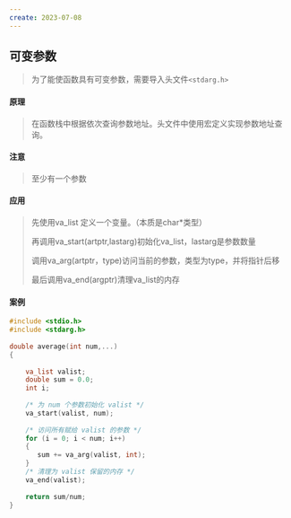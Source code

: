 ```yaml
---
create: 2023-07-08
---
```

## 可变参数

> 为了能使函数具有可变参数，需要导入头文件`<stdarg.h>`

#### 原理

> 在函数栈中根据依次查询参数地址。头文件中使用宏定义实现参数地址查询。

#### 注意

> 至少有一个参数

#### 应用

> 先使用va_list 定义一个变量。（本质是char*类型）
>
> 再调用va_start(artptr,lastarg)初始化va_list，lastarg是参数数量
>
> 调用va_arg(artptr，type)访问当前的参数，类型为type，并将指针后移
>
> 最后调用va_end(argptr)清理va_list的内存

#### 案例

```c++
#include <stdio.h>
#include <stdarg.h>
 
double average(int num,...)
{
 
    va_list valist;
    double sum = 0.0;
    int i;
 
    /* 为 num 个参数初始化 valist */
    va_start(valist, num);
 
    /* 访问所有赋给 valist 的参数 */
    for (i = 0; i < num; i++)
    {
       sum += va_arg(valist, int);
    }
    /* 清理为 valist 保留的内存 */
    va_end(valist);
 
    return sum/num;
}
```

